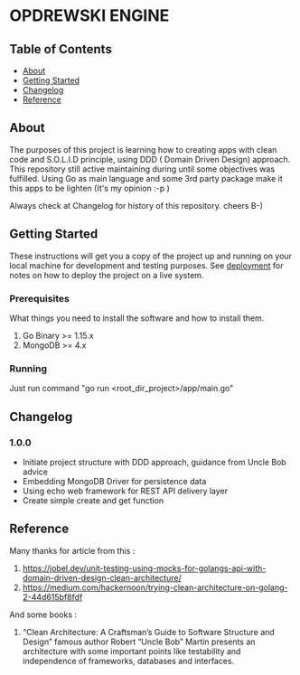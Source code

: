 # OPDREWSKI ENGINE

## Table of Contents

- [About](#about)
- [Getting Started](#getting_started)
- [Changelog](#changelog)
- [Reference](#reference)

## About <a name = "about"></a>

The purposes of this project is learning how to creating apps with clean code and S.O.L.I.D principle, using DDD ( Domain Driven Design) approach. This repository still active maintaining during until some objectives was fulfilled. Using Go as main language and some 3rd party package make it this apps to be lighten (It's my opinion :-p )

Always check at Changelog for history of this repository. cheers B-)

## Getting Started <a name = "getting_started"></a>

These instructions will get you a copy of the project up and running on your local machine for development and testing purposes. See [deployment](#deployment) for notes on how to deploy the project on a live system.

### Prerequisites

What things you need to install the software and how to install them.

1. Go Binary >= 1.15.x
2. MongoDB >= 4.x

### Running 

Just run command "go run <root_dir_project>/app/main.go"

## Changelog <a name = "changelog"></a>

### 1.0.0
* Initiate project structure with DDD approach, guidance from Uncle Bob advice
* Embedding MongoDB Driver for persistence data
* Using echo web framework for REST API delivery layer
* Create simple create and get function

## Reference
Many thanks for article from this : 
1. https://jobel.dev/unit-testing-using-mocks-for-golangs-api-with-domain-driven-design-clean-architecture/
2. https://medium.com/hackernoon/trying-clean-architecture-on-golang-2-44d615bf8fdf

And some books :
1.  “Clean Architecture: A Craftsman’s Guide to Software Structure and Design” famous author Robert “Uncle Bob” Martin presents an architecture with some important points like testability and independence of frameworks, databases and interfaces.
